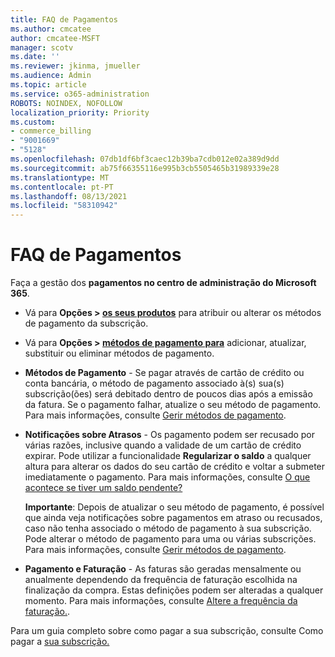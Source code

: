 ```yaml
---
title: FAQ de Pagamentos
ms.author: cmcatee
author: cmcatee-MSFT
manager: scotv
ms.date: ''
ms.reviewer: jkinma, jmueller
ms.audience: Admin
ms.topic: article
ms.service: o365-administration
ROBOTS: NOINDEX, NOFOLLOW
localization_priority: Priority
ms.custom:
- commerce_billing
- "9001669"
- "5128"
ms.openlocfilehash: 07db1df6bf3caec12b39ba7cdb012e02a389d9dd
ms.sourcegitcommit: ab75f66355116e995b3cb5505465b31989339e28
ms.translationtype: MT
ms.contentlocale: pt-PT
ms.lasthandoff: 08/13/2021
ms.locfileid: "58310942"
---
```

# <a name="payment-faq"></a>FAQ de Pagamentos

Faça a gestão dos **pagamentos no centro de administração do Microsoft 365**.

- Vá para **Opções > [os seus produtos](https://go.microsoft.com/fwlink/p/?linkid=842054)** para atribuir ou alterar os métodos de pagamento da subscrição.
- Vá para **Opções > [métodos de pagamento para](https://go.microsoft.com/fwlink/p/?linkid=2018806)** adicionar, atualizar, substituir ou eliminar métodos de pagamento.

- **Métodos de Pagamento** - Se pagar através de cartão de crédito ou conta bancária, o método de pagamento associado à(s) sua(s) subscrição(ões) será debitado dentro de poucos dias após a emissão da fatura. Se o pagamento falhar, atualize o seu método de pagamento. Para mais informações, consulte [Gerir métodos de pagamento](https://docs.microsoft.com/microsoft-365/commerce/billing-and-payments/manage-payment-methods).

- **Notificações sobre Atrasos** - Os pagamento podem ser recusado por várias razões, inclusive quando a validade de um cartão de crédito expirar. Pode utilizar a funcionalidade **Regularizar o saldo** a qualquer altura para alterar os dados do seu cartão de crédito e voltar a submeter imediatamente o pagamento. Para mais informações, consulte [O que acontece se tiver um saldo pendente?](https://docs.microsoft.com/microsoft-365/commerce/billing-and-payments/pay-for-your-subscription#what-if-i-have-an-outstanding-balance)

    **Importante**: Depois de atualizar o seu método de pagamento, é possível que ainda veja notificações sobre pagamentos em atraso ou recusados, caso não tenha associado o método de pagamento à sua subscrição. Pode alterar o método de pagamento para uma ou várias subscrições. Para mais informações, consulte [Gerir métodos de pagamento](https://docs.microsoft.com/microsoft-365/commerce/billing-and-payments/manage-payment-methods).

- **Pagamento e Faturação** - As faturas são geradas mensalmente ou anualmente dependendo da frequência de faturação escolhida na finalização da compra. Estas definições podem ser alteradas a qualquer momento. Para mais informações, consulte [Altere a frequência da faturação.](https://docs.microsoft.com/microsoft-365/commerce/billing-and-payments/change-payment-frequency).

Para um guia completo sobre como pagar a sua subscrição, consulte Como pagar a [sua subscrição.](https://docs.microsoft.com/microsoft-365/commerce/billing-and-payments/pay-for-your-subscription)
